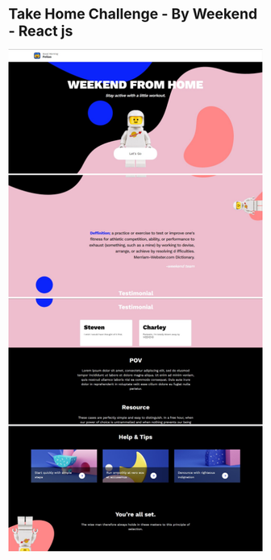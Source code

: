 # Take Home Challenge - By Weekend - React js

![My Image](/src/assets/images/1.jpg)
![My Image](/src/assets/images/2.jpg)
![My Image](/src/assets/images/3.jpg)
![My Image](/src/assets/images/4.jpg)
